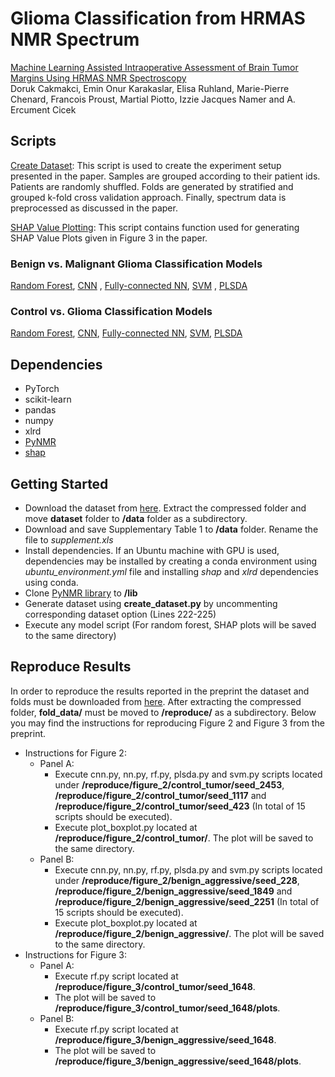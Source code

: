 # Glioma Classification from HRMAS NMR Spectrum

[Machine Learning Assisted Intraoperative Assessment of Brain Tumor Margins Using HRMAS NMR Spectroscopy](https://www.medrxiv.org/content/10.1101/2020.02.24.20026955v1) <br/>
Doruk Cakmakci, Emin Onur Karakaslar, Elisa Ruhland, Marie-Pierre Chenard, Francois Proust, Martial Piotto, Izzie Jacques Namer and A. Ercument Cicek

## Scripts
[Create Dataset](./create_dataset.py): This script is used to create the experiment setup presented in the paper. Samples are grouped according to their patient ids. Patients are randomly shuffled. Folds are generated by stratified and grouped k-fold cross validation approach. Finally, spectrum data is preprocessed as discussed in the paper.

[SHAP Value Plotting](./plot_shap.py): This script contains function used for generating SHAP Value Plots given in Figure 3 in the paper. 

### Benign vs. Malignant Glioma Classification Models
[Random Forest](./benign_aggressive/rf.py), [CNN](./benign_aggressive/cnn.py) , [Fully-connected NN](./benign_aggressive/nn.py), [SVM](./benign_aggressive/svm.py) , [PLSDA](./benign_aggressive/plsda.py)
### Control vs. Glioma Classification Models
[Random Forest](./control_tumor/rf.py), [CNN](./control_tumor/cnn.py), [Fully-connected NN](./control_tumor/nn.py), [SVM](./control_tumor/svm.py), [PLSDA](./control_tumor/plsda.py)

## Dependencies 
- PyTorch
- scikit-learn
- pandas
- numpy
- xlrd
- [PyNMR](https://github.com/bennomeier/pyNMR)
- [shap](https://github.com/slundberg/shap)

## Getting Started 
 - Download the dataset from [here](https://zenodo.org/record/3951448). Extract the compressed folder and move **dataset** folder to **/data** folder as a subdirectory.
 - Download and save Supplementary Table 1 to **/data** folder. Rename the file to _supplement.xls_
 - Install dependencies. If an Ubuntu machine with GPU is used, dependencies may be installed by creating a conda environment using _ubuntu\_environment.yml_ file and installing _shap_ and _xlrd_ dependencies using conda.
 - Clone [PyNMR library](https://github.com/bennomeier/pyNMR) to **/lib**
 - Generate dataset using **create_dataset.py** by uncommenting corresponding dataset option (Lines 222-225)
 - Execute any model script (For random forest, SHAP plots will be saved to the same directory)

## Reproduce Results 
In order to reproduce the results reported in the preprint the dataset and folds must be downloaded from [here](https://zenodo.org/record/3951448). After extracting the compressed folder, **fold_data/** must be moved to **/reproduce/** as a subdirectory. Below you may find the instructions for reproducing Figure 2 and Figure 3 from the preprint.
- Instructions for Figure 2:
  - Panel A:
    - Execute cnn.py, nn.py, rf.py, plsda.py and svm.py scripts located under **/reproduce/figure_2/control_tumor/seed_2453**, **/reproduce/figure_2/control_tumor/seed_1117** and **/reproduce/figure_2/control_tumor/seed_423** (In total of 15 scripts should be executed).
    - Execute plot_boxplot.py located at **/reproduce/figure_2/control_tumor/**. The plot will be saved to the same directory.
  - Panel B:
    - Execute cnn.py, nn.py, rf.py, plsda.py and svm.py scripts located under **/reproduce/figure_2/benign_aggressive/seed_228**, **/reproduce/figure_2/benign_aggressive/seed_1849** and **/reproduce/figure_2/benign_aggressive/seed_2251** (In total of 15 scripts should be executed).
    - Execute plot_boxplot.py located at **/reproduce/figure_2/benign_aggressive/**. The plot will be saved to the same directory.
- Instructions for Figure 3:
  - Panel A:
    - Execute rf.py script located at **/reproduce/figure_3/control_tumor/seed_1648**. 
    - The plot will be saved to **/reproduce/figure_3/control_tumor/seed_1648/plots**.
  - Panel B:
    -  Execute rf.py script located at **/reproduce/figure_3/benign_aggressive/seed_1648**.
    -  The plot will be saved to **/reproduce/figure_3/benign_aggressive/seed_1648/plots**.
